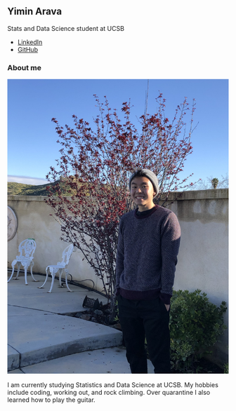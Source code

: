 ## Yimin Arava

Stats and Data Science student at UCSB

- [LinkedIn](https://www.linkedin.com/in/yimin-arava/)
- [GitHub](https://github.com/YiminArava4508)

### About me
![Me](Images/Me.JPG)

I am currently studying Statistics and Data Science at UCSB. My hobbies include coding, working out, and rock climbing. Over quarantine I also learned how to play the guitar. 



